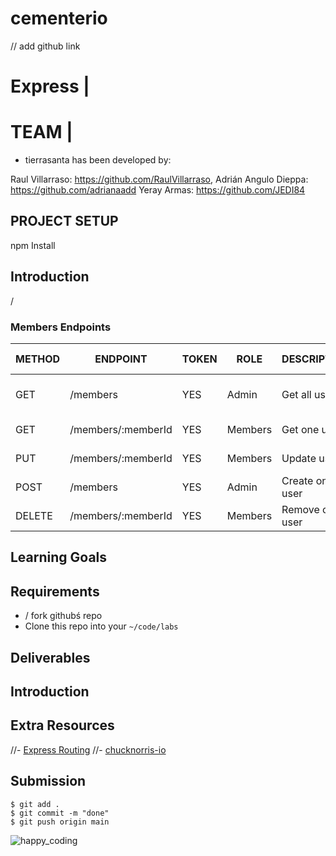 # cementerio

// add github link

# Express | 


# TEAM | 

- tierrasanta has been developed by:

Raul Villarraso: https://github.com/RaulVillarraso, Adrián Angulo Dieppa: https://github.com/adrianaadd Yeray Armas: https://github.com/JEDI84


## PROJECT SETUP
npm Install

## Introduction

/

### Members Endpoints

| METHOD | ENDPOINT                  | TOKEN | ROLE  | DESCRIPTION                  | POST PARAMS                | RETURNS                              |
| ------ | ------------------------- | ----- | ----- | ---------------------------- | -------------------------- | ------------------------------------ |
| GET    | /members                  | YES   | Admin | Get all users                | -                          | [{ member }]                         |
| GET    | /members/:memberId        | YES   | Members | Get one user               | member_id                  | { member }                           |
| PUT    | /members/:memberId        | YES   | Members | Update user                | member_id                  | "Member updated"                     |
| POST   | /members                  | YES   | Admin | Create one user              | req.body                   | "Member created"                     |
| DELETE | /members/:memberId        | YES   | Members | Remove one user            | member_id                  | "Member deleted"                     |



## Learning Goals


## Requirements

- / fork githubś repo
- Clone this repo into your `~/code/labs`

## Deliverables


## Introduction


## Extra Resources

//- [Express Routing](https://expressjs.com/en/guide/routing.html)
//- [chucknorris-io](https://www.npmjs.com/package/chucknorris-io)

## Submission

```
$ git add .
$ git commit -m "done"
$ git push origin main
```

![happy_coding](https://user-images.githubusercontent.com/970858/63899010-c23fc480-c9ea-11e9-84a2-542907e42362.png)
